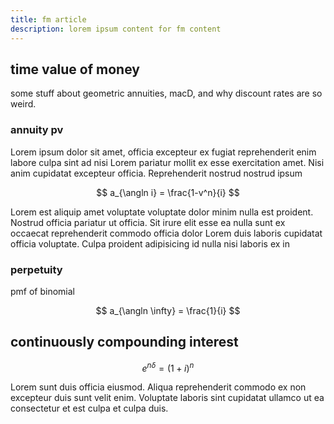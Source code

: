 ```yaml
---
title: fm article
description: lorem ipsum content for fm content
---
```


## time value of money

some stuff about geometric annuities, macD, and why discount rates are so
weird.


### annuity pv


Lorem ipsum dolor sit amet, officia excepteur ex fugiat reprehenderit enim
labore culpa sint ad nisi Lorem pariatur mollit ex esse exercitation amet. Nisi
anim cupidatat excepteur officia. Reprehenderit nostrud nostrud ipsum

$$
a_{\angln i} = \frac{1-v^n}{i}
$$

Lorem est aliquip amet voluptate voluptate dolor minim nulla est proident.
Nostrud officia pariatur ut officia. Sit irure elit esse ea nulla sunt ex
occaecat reprehenderit commodo officia dolor Lorem duis laboris cupidatat
officia voluptate. Culpa proident adipisicing id nulla nisi laboris ex in

### perpetuity

pmf of binomial

$$
a_{\angln \infty} = \frac{1}{i}
$$

## continuously compounding interest

$$
e^{n\delta} = (1+i)^n
$$

Lorem sunt duis officia eiusmod. Aliqua reprehenderit commodo ex non excepteur
duis sunt velit enim. Voluptate laboris sint cupidatat ullamco ut ea
consectetur et est culpa et culpa duis.

